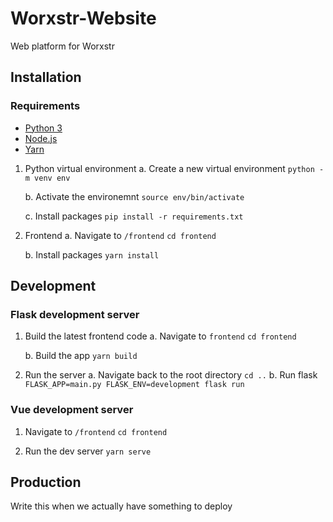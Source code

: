 # Worxstr-Website
Web platform for Worxstr

## Installation

### Requirements
- [Python 3](https://www.python.org/)
- [Node.js](https://nodejs.org/en/)
- [Yarn](https://yarnpkg.com/)

1. Python virtual environment
    a. Create a new virtual environment
    `python -m venv env`

    b. Activate the environemnt
    `source env/bin/activate`

    c. Install packages
    `pip install -r requirements.txt`

2. Frontend
    a. Navigate to `/frontend`
    `cd frontend`

    b. Install packages
    `yarn install`

## Development
### Flask development server
1. Build the latest frontend code
    a. Navigate to `frontend`
    `cd frontend`

    b. Build the app
    `yarn build`

2. Run the server
    a. Navigate back to the root directory
    `cd ..`
    b. Run flask
    `FLASK_APP=main.py FLASK_ENV=development flask run`

### Vue development server
1. Navigate to `/frontend`
`cd frontend`

2. Run the dev server
`yarn serve`

## Production
Write this when we actually have something to deploy